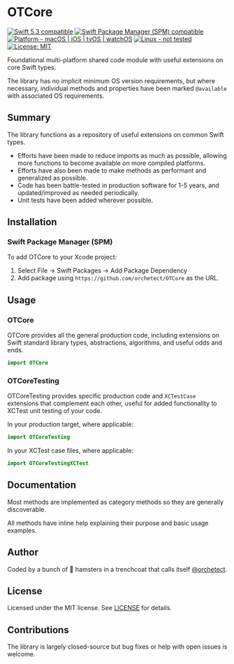 # OTCore

<p>
<a href="https://developer.apple.com/swift">
<img src="https://img.shields.io/badge/Swift%205.3-compatible-orange.svg?style=flat"
	 alt="Swift 5.3 compatible" /></a>
<a href="#installation">
<img src="https://img.shields.io/badge/SPM-compatible-orange.svg?style=flat"
	 alt="Swift Package Manager (SPM) compatible" /></a>
<a href="https://developer.apple.com/swift">
<img src="https://img.shields.io/badge/platform-macOS%20|%20iOS%20|%20tvOS%20|%20watchOS%20-green.svg?style=flat"
	 alt="Platform - macOS | iOS | tvOS | watchOS" /></a>
<a href="#contributions">
<img src="https://img.shields.io/badge/Linux-not%20tested-black.svg?style=flat"
	 alt="Linux - not tested" /></a>
<a href="https://github.com/orchetect/OTCore/blob/main/LICENSE">
<img src="http://img.shields.io/badge/license-MIT-blue.svg?style=flat"
	 alt="License: MIT" /></a>

Foundational multi-platform shared code module with useful extensions on core Swift types.

The library has no implicit minimum OS version requirements, but where necessary, individual methods and properties have been marked `@available`  with associated OS requirements.

## Summary

The library functions as a repository of useful extensions on common Swift types.

- Efforts have been made to reduce imports as much as possible, allowing more functions to become available on more compiled platforms.
- Efforts have also been made to make methods as performant and generalized as possible.
- Code has been battle-tested in production software for 1-5 years, and updated/improved as needed periodically.
- Unit tests have been added wherever possible.

## Installation

### Swift Package Manager (SPM)

To add OTCore to your Xcode project:

1. Select File → Swift Packages → Add Package Dependency
2. Add package using  `https://github.com/orchetect/OTCore` as the URL.

## Usage

### OTCore

OTCore provides all the general production code, including extensions on Swift standard library types, abstractions, algorithms, and useful odds and ends.

```swift
import OTCore
```

### OTCoreTesting

OTCoreTesting provides specific production code and `XCTestCase` extensions that complement each other, useful for added functionality to XCTest unit testing of your code.

In your production target, where applicable:

```swift
import OTCoreTesting
```

In your XCTest case files, where applicable:

```swift
import OTCoreTestingXCTest
```

## Documentation

Most methods are implemented as category methods so they are generally discoverable.

All methods have inline help explaining their purpose and basic usage examples.

## Author

Coded by a bunch of 🐹 hamsters in a trenchcoat that calls itself [@orchetect](https://github.com/orchetect).

## License

Licensed under the MIT license. See [LICENSE](https://github.com/orchetect/OTCore/blob/master/LICENSE) for details.

## Contributions

The library is largely closed-source but bug fixes or help with open issues is welcome.
